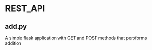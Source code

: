 # REST_API

## add.py 
A simple flask application with GET and POST methods that peroforms addition 

